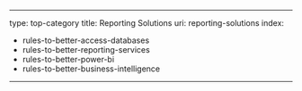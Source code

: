 
---
type: top-category
title: Reporting Solutions
uri: reporting-solutions
index:
  - rules-to-better-access-databases
  - rules-to-better-reporting-services
  - rules-to-better-power-bi
  - rules-to-better-business-intelligence
---

